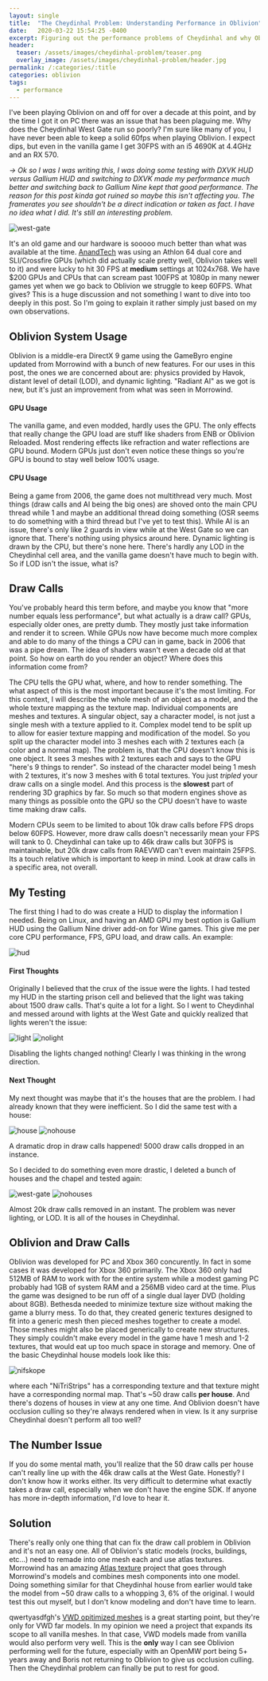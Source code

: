 ```yaml
---
layout: single
title:  "The Cheydinhal Problem: Understanding Performance in Oblivion"
date:   2020-03-22 15:54:25 -0400
excerpt: Figuring out the performance problems of Cheydinhal and why Oblivion doesn't perform well.
header: 
  teaser: /assets/images/cheydinhal-problem/teaser.png
  overlay_image: /assets/images/cheydinhal-problem/header.jpg
permalink: /:categories/:title
categories: oblivion 
tags:
  - performance
---
```


I've been playing Oblivion on and off for over a decade at this point, and by the time I got it on PC there was an issue that has been plaguing me.
Why does the Cheydinhal West Gate run so poorly?
I'm sure like many of you, I have never been able to keep a solid 60fps when playing Oblivion.
I expect dips, but even in the vanilla game I get 30FPS with an i5 4690K at 4.4GHz and an RX 570.

*-> Ok so I was I was writing this, I was doing some testing with DXVK HUD versus Gallium HUD and switching to DXVK made my performance much better and switching back to Gallium Nine kept that good performance.
The reason for this post kinda got ruined so maybe this isn't affecting you.
The framerates you see shouldn't be a direct indication or taken as fact.
I have no idea what I did.
It's still an interesting problem.*

![west-gate](/assets/images/cheydinhal-problem/cheydinhal-yes-houses.jpg)

It's an old game and our hardware is sooooo much better than what was available at the time.
[AnandTech][benchmark] was using an Athlon 64 dual core and SLI/Crossfire GPUs (which did actually scale pretty well, Oblivion takes well to it) and were lucky to hit 30 FPS at **medium** settings at 1024x768.
We have $200 GPUs and CPUs that can scream past 100FPS at 1080p in many newer games yet when we go back to Oblivion we struggle to keep 60FPS.
What gives?
This is a huge discussion and not something I want to dive into too deeply in this post. So I'm going to explain it rather simply just based on my own observations.



<h2>Oblivion System Usage</h2>

Oblivion is a middle-era DirectX 9 game using the GameByro engine updated from Morrowind with a bunch of new features.
For our uses in this post, the ones we are concerned about are: physics provided by Havok, distant level of detail (LOD), and dynamic lighting.
"Radiant AI" as we got is new, but it's just an improvement from what was seen in Morrowind.

<h4>GPU Usage</h4>

The vanilla game, and even modded, hardly uses the GPU.
The only effects that really change the GPU load are stuff like shaders from ENB or Oblivion Reloaded.
Most rendering effects like refraction and water reflections are GPU bound.
Modern GPUs just don't even notice these things so you're GPU is bound to stay well below 100% usage.

<h4>CPU Usage</h4>

Being a game from 2006, the game does not multithread very much.
Most things (draw calls and AI being the big ones) are shoved onto the main CPU thread while 1 and maybe an additional thread doing something
(OSR seems to do something with a third thread but I've yet to test this).
While AI is an issue, there's only like 2 guards in view while at the West Gate so we can ignore that.
There's nothing using physics around here.
Dynamic lighting is drawn by the CPU, but there's none here.
There's hardly any LOD in the Cheydinhal cell area, and the vanilla game doesn't have much to begin with.
So if LOD isn't the issue, what is?

<h2>Draw Calls</h2>

You've probably heard this term before, and maybe you know that "more number equals less performance", but what actually is a draw call?
GPUs, especially older ones, are pretty dumb. They mostly just take information and render it to screen.
While GPUs now have become much more complex and able to do many of the things a CPU can in game, back in 2006 that was a pipe dream.
The idea of shaders wasn't even a decade old at that point.
So how on earth do you render an object? Where does this information come from?

The CPU tells the GPU what, where, and how to render something.
The what aspect of this is the most important because it's the most limiting.
For this context, I will describe the whole mesh of an object as a model, and the whole texture mapping as the texture map.
Individual components are meshes and textures.
A singular object, say a character model, is not just a single mesh with a texture applied to it.
Complex model tend to be split up to allow for easier texture mapping and modification of the model.
So you split up the character model into 3 meshes each with 2 textures each (a color and a normal map).
The problem is, that the CPU doesn't know this is one object.
It sees 3 meshes with 2 textures each and says to the GPU "here's 9 things to render".
So instead of the character model being 1 mesh with 2 textures, it's now 3 meshes with 6 total textures.
You just *tripled* your draw calls on a single model.
And this process is the **slowest** part of rendering 3D graphics by far.
So much so that modern engines shove as many things as possible onto the GPU so the CPU doesn't have to waste time making draw calls.

Modern CPUs seem to be limited to about 10k draw calls before FPS drops below 60FPS.
However, more draw calls doesn't necessarily mean your FPS will tank to 0.
Cheydinhal can take up to 46k draw calls but 30FPS is maintainable, but 20k draw calls from RAEVWD can't even maintain 25FPS.
Its a touch relative which is important to keep in mind. Look at draw calls in a specific area, not overall.

<h2>My Testing</h2>

The first thing I had to do was create a HUD to display the information I needed.
Being on Linux, and having an AMD GPU my best option is Gallium HUD using the Gallium Nine driver add-on for Wine games.
This give me per core CPU performance, FPS, GPU load, and draw calls.
An example:

![hud](/assets/images/cheydinhal-problem/hud.jpg)

<h4>First Thoughts</h4>

Originally I believed that the crux of the issue were the lights.
I had tested my HUD in the starting prison cell and believed that the light was taking about 1500 draw calls.
That's quite a lot for a light.
So I went to Cheydinhal and messed around with lights at the West Gate and quickly realized that lights weren't the issue:

![light](/assets/images/cheydinhal-problem/light-on.jpg)
![nolight](/assets/images/cheydinhal-problem/light-off.jpg)

Disabling the lights changed nothing! Clearly I was thinking in the wrong direction.

<h4>Next Thought</h4>

My next thought was maybe that it's the houses that are the problem.
I had already known that they were inefficient.
So I did the same test with a house:

![house](/assets/images/cheydinhal-problem/house-on.jpg)
![nohouse](/assets/images/cheydinhal-problem/house-off.jpg)

A dramatic drop in draw calls happened!
5000 draw calls dropped in an instance.

So I decided to do something even more drastic, I deleted a bunch of houses and the chapel and tested again:

![west-gate](/assets/images/cheydinhal-problem/cheydinhal-yes-houses.jpg)
![nohouses](/assets/images/cheydinhal-problem/cheydinhal-no-houses.jpg)

Almost 20k draw calls removed in an instant. The problem was never lighting, or LOD. It is all of the houses in Cheydinhal.

<h2>Oblivion and Draw Calls</h2>

Oblivion was developed for PC and Xbox 360 concurently.
In fact in some cases it was developed for Xbox 360 primarily.
The Xbox 360 only had 512MB of RAM to work with for the entire system while a modest gaming PC probably had 1GB of system RAM and a 256MB video card at the time.
Plus the game was designed to be run off of a single dual layer DVD (holding about 8GB).
Bethesda needed to minimize texture size without making the game a blurry mess.
To do that, they created generic textures designed to fit into a generic mesh then pieced meshes together to create a model.
Those meshes might also be placed generically to create new structures.
They simply couldn't make every model in the game have 1 mesh and 1-2 textures, that would eat up too much space in storage and memory.
One of the basic Cheydinhal house models look like this:

![nifskope](/assets/images/cheydinhal-problem/nifskope.png)

where each "NiTriStrips" has a corresponding texture and that texture might have a corresponding normal map.
That's ~50 draw calls **per house**. And there's dozens of houses in view at any one time.
And Oblivion doesn't have occlusion culling so they're always rendered when in view.
Is it any surprise Cheydinhal doesn't perform all too well?

<h2>The Number Issue</h2>

If you do some mental math, you'll realize that the 50 draw calls per house can't really line up with the 46k draw calls at the West Gate.
Honestly? I don't know how it works either. Its very difficult to determine what exactly takes a draw call, especially when we don't have the engine SDK.
If anyone has more in-depth information, I'd love to hear it.

<h2>Solution</h2>

There's really only one thing that can fix the draw call problem in Oblivion and it's not an easy one.
All of Oblivion's static models (rocks, buildings, etc...) need to remade into one mesh each and use atlas textures.
Morrowind has an amazing [Atlas texture][atlas] project that goes through Morrowind's models and combines mesh components into one model.
Doing something similar for that Cheydinhal house from earlier would take the model from ~50 draw calls to a whopping 3, 6% of the original.
I would test this out myself, but I don't know modeling and don't have time to learn.

qwertyasdfgh's [VWD opitimized meshes][vwd] is a great starting point, but they're only for VWD far models.
In my opinion we need a project that expands its scope to all vanilla meshes. In that case, VWD models made from vanilla would also perform very well.
This is the **only** way I can see Oblivion performing well for the future, especially with an OpenMW port being 5+ years away and Boris not returning to Oblivion to give us occlusion culling.
Then the Cheydinhal problem can finally be put to rest for good.



[benchmark]:		https://www.anandtech.com/show/1996
[atlas]:		https://www.nexusmods.com/morrowind/mods/45399
[vwd]:			https://www.nexusmods.com/oblivion/mods/49595?
